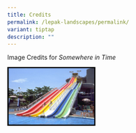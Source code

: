 ```yaml
---
title: Credits
permalink: /lepak-landscapes/permalink/
variant: tiptap
description: ""
---
```

<p>Image Credits for <em>Somewhere in Time</em></p><p></p><div class="isomer-image-wrapper"><img style="width: 40%;" height="auto" width="100%" alt="Big Splash water park, 1984" src="/images/event-images/Lepak Landscapes/LL6.jpg"></div><p></p>